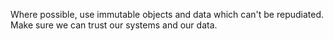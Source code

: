 Where possible, use immutable objects and data which can't be repudiated. Make sure we can trust our systems and our data.